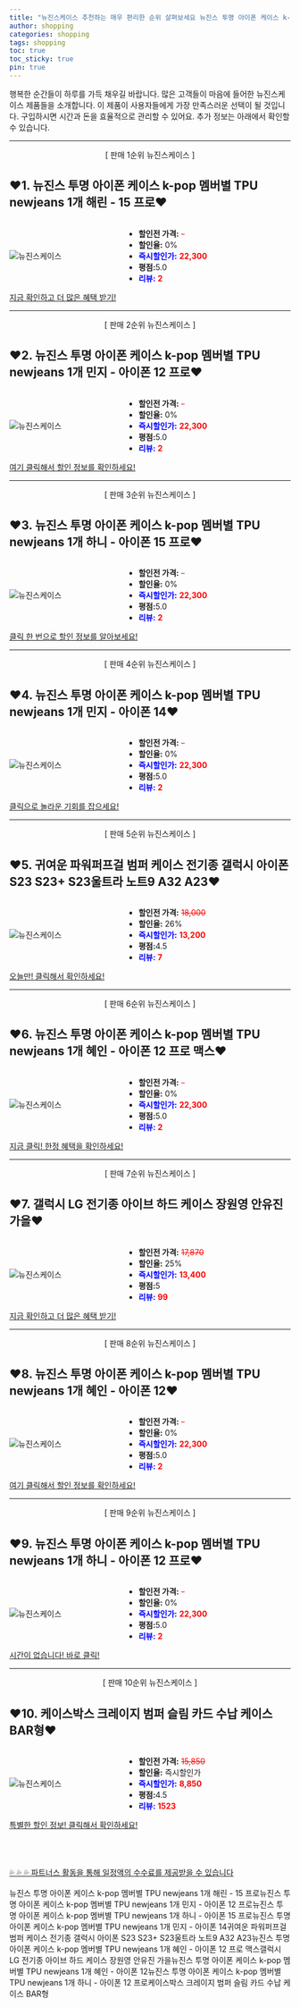 ```yaml
---
title: "뉴진스케이스 추천하는 매우 편리한 순위 살펴보세요 뉴진스 투명 아이폰 케이스 k-pop"
author: shopping
categories: shopping
tags: shopping
toc: true
toc_sticky: true
pin: true
---
```

행복한 순간들이 하루를 가득 채우길 바랍니다. 많은 고객들이 마음에 들어한 뉴진스케이스 제품들을 소개합니다. 이 제품이 사용자들에게 가장 만족스러운 선택이 될 것입니다. 구입하시면 시간과 돈을 효율적으로 관리할 수 있어요. 추가 정보는 아래에서 확인할 수 있습니다.

---
<p class="toplist" style="margin: 0 auto; display: block; width: fit-content;">[ 판매 1순위 뉴진스케이스 ]</p>

<h2><strong>❤️1. 뉴진스 투명 아이폰 케이스 k-pop 멤버별 TPU newjeans 1개 해린 - 15 프로❤️</strong></h2>

<div style="display: flex; align-items: center;">
    <div style="flex: 0.4;">
        <img src="https://thumbnail9.coupangcdn.com/thumbnails/remote/230x230ex/image/vendor_inventory/e029/794db2c69450f9d00a1df80112511f92e597f2045280adfecd033a175860.jpg" alt="뉴진스케이스" style="max-width: 100%;">
    </div>
    <div style="flex: 0.6; margin-left: 10px;">
        <ul>
            <li><strong>할인전 가격:</strong> <del style="color: red;">-</del></li>
            <li><strong>할인율:</strong> 0%</li>
            <li><span style='color:blue'><strong>즉시할인가:</strong></span> <span style='color:red'><strong>22,300</strong></span></li>
            <li><strong>평점:</strong>5.0</li>
            <li><span style='color:blue'><strong>리뷰:</strong></span> <span style='color:red'><strong>2</strong></span></li>
        </ul>
    </div>
</div>
<div class="center">
    <a href="https://William4Davisa.github.io?lptag=AF9450613&subid=githubio&pageKey=7852077521&traceid=V0-153&itemId=21404324522&vendorItemId=88460901192" class="myButton">
        지금 확인하고 더 많은 혜택 받기!
    </a>
</div>


---
<p class="toplist" style="margin: 0 auto; display: block; width: fit-content;">[ 판매 2순위 뉴진스케이스 ]</p>

<h2><strong>❤️2. 뉴진스 투명 아이폰 케이스 k-pop 멤버별 TPU newjeans 1개 민지 - 아이폰 12 프로❤️</strong></h2>

<div style="display: flex; align-items: center;">
    <div style="flex: 0.4;">
        <img src="https://thumbnail9.coupangcdn.com/thumbnails/remote/230x230ex/image/vendor_inventory/e029/794db2c69450f9d00a1df80112511f92e597f2045280adfecd033a175860.jpg" alt="뉴진스케이스" style="max-width: 100%;">
    </div>
    <div style="flex: 0.6; margin-left: 10px;">
        <ul>
            <li><strong>할인전 가격:</strong> <del style="color: red;">-</del></li>
            <li><strong>할인율:</strong> 0%</li>
            <li><span style='color:blue'><strong>즉시할인가:</strong></span> <span style='color:red'><strong>22,300</strong></span></li>
            <li><strong>평점:</strong>5.0</li>
            <li><span style='color:blue'><strong>리뷰:</strong></span> <span style='color:red'><strong>2</strong></span></li>
        </ul>
    </div>
</div>
<div class="center">
    <a href="https://William4Davisa.github.io?lptag=AF9450613&subid=githubio&pageKey=7852077521&traceid=V0-153&itemId=21404324457&vendorItemId=88460900788" class="myButton">
        여기 클릭해서 할인 정보를 확인하세요!
    </a>
</div>


---
<p class="toplist" style="margin: 0 auto; display: block; width: fit-content;">[ 판매 3순위 뉴진스케이스 ]</p>

<h2><strong>❤️3. 뉴진스 투명 아이폰 케이스 k-pop 멤버별 TPU newjeans 1개 하니 - 아이폰 15 프로❤️</strong></h2>

<div style="display: flex; align-items: center;">
    <div style="flex: 0.4;">
        <img src="https://thumbnail9.coupangcdn.com/thumbnails/remote/230x230ex/image/vendor_inventory/e029/794db2c69450f9d00a1df80112511f92e597f2045280adfecd033a175860.jpg" alt="뉴진스케이스" style="max-width: 100%;">
    </div>
    <div style="flex: 0.6; margin-left: 10px;">
        <ul>
            <li><strong>할인전 가격:</strong> <del style="color: red;">-</del></li>
            <li><strong>할인율:</strong> 0%</li>
            <li><span style='color:blue'><strong>즉시할인가:</strong></span> <span style='color:red'><strong>22,300</strong></span></li>
            <li><strong>평점:</strong>5.0</li>
            <li><span style='color:blue'><strong>리뷰:</strong></span> <span style='color:red'><strong>2</strong></span></li>
        </ul>
    </div>
</div>
<div class="center">
    <a href="https://William4Davisa.github.io?lptag=AF9450613&subid=githubio&pageKey=7852077521&traceid=V0-153&itemId=21404324444&vendorItemId=88460900726" class="myButton">
        클릭 한 번으로 할인 정보를 알아보세요!
    </a>
</div>


---
<p class="toplist" style="margin: 0 auto; display: block; width: fit-content;">[ 판매 4순위 뉴진스케이스 ]</p>

<h2><strong>❤️4. 뉴진스 투명 아이폰 케이스 k-pop 멤버별 TPU newjeans 1개 민지 - 아이폰 14❤️</strong></h2>

<div style="display: flex; align-items: center;">
    <div style="flex: 0.4;">
        <img src="https://thumbnail9.coupangcdn.com/thumbnails/remote/230x230ex/image/vendor_inventory/e029/794db2c69450f9d00a1df80112511f92e597f2045280adfecd033a175860.jpg" alt="뉴진스케이스" style="max-width: 100%;">
    </div>
    <div style="flex: 0.6; margin-left: 10px;">
        <ul>
            <li><strong>할인전 가격:</strong> <del style="color: red;">-</del></li>
            <li><strong>할인율:</strong> 0%</li>
            <li><span style='color:blue'><strong>즉시할인가:</strong></span> <span style='color:red'><strong>22,300</strong></span></li>
            <li><strong>평점:</strong>5.0</li>
            <li><span style='color:blue'><strong>리뷰:</strong></span> <span style='color:red'><strong>2</strong></span></li>
        </ul>
    </div>
</div>
<div class="center">
    <a href="https://William4Davisa.github.io?lptag=AF9450613&subid=githubio&pageKey=7852077521&traceid=V0-153&itemId=21404324460&vendorItemId=88460900800" class="myButton">
        클릭으로 놀라운 기회를 잡으세요!
    </a>
</div>


---
<p class="toplist" style="margin: 0 auto; display: block; width: fit-content;">[ 판매 5순위 뉴진스케이스 ]</p>

<h2><strong>❤️5. 귀여운 파워퍼프걸 범퍼 케이스 전기종 갤럭시 아이폰 S23 S23+ S23울트라 노트9 A32 A23❤️</strong></h2>

<div style="display: flex; align-items: center;">
    <div style="flex: 0.4;">
        <img src="https://thumbnail10.coupangcdn.com/thumbnails/remote/230x230ex/image/vendor_inventory/f3fa/466ec1589b9d5a558fc5cf3fe9398d17afbbf94cf4a82eb53fd359163368.jpg" alt="뉴진스케이스" style="max-width: 100%;">
    </div>
    <div style="flex: 0.6; margin-left: 10px;">
        <ul>
            <li><strong>할인전 가격:</strong> <del style="color: red;">18,000</del></li>
            <li><strong>할인율:</strong> 26%</li>
            <li><span style='color:blue'><strong>즉시할인가:</strong></span> <span style='color:red'><strong>13,200</strong></span></li>
            <li><strong>평점:</strong>4.5</li>
            <li><span style='color:blue'><strong>리뷰:</strong></span> <span style='color:red'><strong>7</strong></span></li>
        </ul>
    </div>
</div>
<div class="center">
    <a href="https://William4Davisa.github.io?lptag=AF9450613&subid=githubio&pageKey=7526899813&traceid=V0-153&itemId=19753728122&vendorItemId=90571182299" class="myButton">
        오늘만! 클릭해서 확인하세요!
    </a>
</div>


---
<p class="toplist" style="margin: 0 auto; display: block; width: fit-content;">[ 판매 6순위 뉴진스케이스 ]</p>

<h2><strong>❤️6. 뉴진스 투명 아이폰 케이스 k-pop 멤버별 TPU newjeans 1개 혜인 - 아이폰 12 프로 맥스❤️</strong></h2>

<div style="display: flex; align-items: center;">
    <div style="flex: 0.4;">
        <img src="https://thumbnail9.coupangcdn.com/thumbnails/remote/230x230ex/image/vendor_inventory/e029/794db2c69450f9d00a1df80112511f92e597f2045280adfecd033a175860.jpg" alt="뉴진스케이스" style="max-width: 100%;">
    </div>
    <div style="flex: 0.6; margin-left: 10px;">
        <ul>
            <li><strong>할인전 가격:</strong> <del style="color: red;">-</del></li>
            <li><strong>할인율:</strong> 0%</li>
            <li><span style='color:blue'><strong>즉시할인가:</strong></span> <span style='color:red'><strong>22,300</strong></span></li>
            <li><strong>평점:</strong>5.0</li>
            <li><span style='color:blue'><strong>리뷰:</strong></span> <span style='color:red'><strong>2</strong></span></li>
        </ul>
    </div>
</div>
<div class="center">
    <a href="https://William4Davisa.github.io?lptag=AF9450613&subid=githubio&pageKey=7852077521&traceid=V0-153&itemId=21404324490&vendorItemId=88460900916" class="myButton">
        지금 클릭! 한정 혜택을 확인하세요!
    </a>
</div>


---
<p class="toplist" style="margin: 0 auto; display: block; width: fit-content;">[ 판매 7순위 뉴진스케이스 ]</p>

<h2><strong>❤️7. 갤럭시 LG 전기종 아이브 하드 케이스 장원영 안유진 가을❤️</strong></h2>

<div style="display: flex; align-items: center;">
    <div style="flex: 0.4;">
        <img src="https://thumbnail6.coupangcdn.com/thumbnails/remote/230x230ex/image/vendor_inventory/58f9/f1003feb15c4b9cb36f431711c2ddf2a346f1e7603f8e8c56be5a674d73a.jpg" alt="뉴진스케이스" style="max-width: 100%;">
    </div>
    <div style="flex: 0.6; margin-left: 10px;">
        <ul>
            <li><strong>할인전 가격:</strong> <del style="color: red;">17,870</del></li>
            <li><strong>할인율:</strong> 25%</li>
            <li><span style='color:blue'><strong>즉시할인가:</strong></span> <span style='color:red'><strong>13,400</strong></span></li>
            <li><strong>평점:</strong>5</li>
            <li><span style='color:blue'><strong>리뷰:</strong></span> <span style='color:red'><strong>99</strong></span></li>
        </ul>
    </div>
</div>
<div class="center">
    <a href="https://William4Davisa.github.io?lptag=AF9450613&subid=githubio&pageKey=8195087938&traceid=V0-153&itemId=23467367857&vendorItemId=90756089856" class="myButton">
        지금 확인하고 더 많은 혜택 받기!
    </a>
</div>


---
<p class="toplist" style="margin: 0 auto; display: block; width: fit-content;">[ 판매 8순위 뉴진스케이스 ]</p>

<h2><strong>❤️8. 뉴진스 투명 아이폰 케이스 k-pop 멤버별 TPU newjeans 1개 혜인 - 아이폰 12❤️</strong></h2>

<div style="display: flex; align-items: center;">
    <div style="flex: 0.4;">
        <img src="https://thumbnail9.coupangcdn.com/thumbnails/remote/230x230ex/image/vendor_inventory/e029/794db2c69450f9d00a1df80112511f92e597f2045280adfecd033a175860.jpg" alt="뉴진스케이스" style="max-width: 100%;">
    </div>
    <div style="flex: 0.6; margin-left: 10px;">
        <ul>
            <li><strong>할인전 가격:</strong> <del style="color: red;">-</del></li>
            <li><strong>할인율:</strong> 0%</li>
            <li><span style='color:blue'><strong>즉시할인가:</strong></span> <span style='color:red'><strong>22,300</strong></span></li>
            <li><strong>평점:</strong>5.0</li>
            <li><span style='color:blue'><strong>리뷰:</strong></span> <span style='color:red'><strong>2</strong></span></li>
        </ul>
    </div>
</div>
<div class="center">
    <a href="https://William4Davisa.github.io?lptag=AF9450613&subid=githubio&pageKey=7852077521&traceid=V0-153&itemId=21404324497&vendorItemId=88460900970" class="myButton">
        여기 클릭해서 할인 정보를 확인하세요!
    </a>
</div>


---
<p class="toplist" style="margin: 0 auto; display: block; width: fit-content;">[ 판매 9순위 뉴진스케이스 ]</p>

<h2><strong>❤️9. 뉴진스 투명 아이폰 케이스 k-pop 멤버별 TPU newjeans 1개 하니 - 아이폰 12 프로❤️</strong></h2>

<div style="display: flex; align-items: center;">
    <div style="flex: 0.4;">
        <img src="https://thumbnail9.coupangcdn.com/thumbnails/remote/230x230ex/image/vendor_inventory/e029/794db2c69450f9d00a1df80112511f92e597f2045280adfecd033a175860.jpg" alt="뉴진스케이스" style="max-width: 100%;">
    </div>
    <div style="flex: 0.6; margin-left: 10px;">
        <ul>
            <li><strong>할인전 가격:</strong> <del style="color: red;">-</del></li>
            <li><strong>할인율:</strong> 0%</li>
            <li><span style='color:blue'><strong>즉시할인가:</strong></span> <span style='color:red'><strong>22,300</strong></span></li>
            <li><strong>평점:</strong>5.0</li>
            <li><span style='color:blue'><strong>리뷰:</strong></span> <span style='color:red'><strong>2</strong></span></li>
        </ul>
    </div>
</div>
<div class="center">
    <a href="https://William4Davisa.github.io?lptag=AF9450613&subid=githubio&pageKey=7852077521&traceid=V0-153&itemId=21404324515&vendorItemId=88460901141" class="myButton">
        시간이 없습니다! 바로 클릭!
    </a>
</div>


---
<p class="toplist" style="margin: 0 auto; display: block; width: fit-content;">[ 판매 10순위 뉴진스케이스 ]</p>

<h2><strong>❤️10. 케이스박스 크레이지 범퍼 슬림 카드 수납 케이스 BAR형❤️</strong></h2>

<div style="display: flex; align-items: center;">
    <div style="flex: 0.4;">
        <img src="https://thumbnail9.coupangcdn.com/thumbnails/remote/230x230ex/image/vendor_inventory/9aad/d1407762e878c0de5d92f83a89f3d75b76813be2b452bd48ed6241e673d4.jpg" alt="뉴진스케이스" style="max-width: 100%;">
    </div>
    <div style="flex: 0.6; margin-left: 10px;">
        <ul>
            <li><strong>할인전 가격:</strong> <del style="color: red;">15,850</del></li>
            <li><strong>할인율:</strong> 즉시할인가</li>
            <li><span style='color:blue'><strong>즉시할인가:</strong></span> <span style='color:red'><strong>8,850</strong></span></li>
            <li><strong>평점:</strong>4.5</li>
            <li><span style='color:blue'><strong>리뷰:</strong></span> <span style='color:red'><strong>1523</strong></span></li>
        </ul>
    </div>
</div>
<div class="center">
    <a href="https://William4Davisa.github.io?lptag=AF9450613&subid=githubio&pageKey=7172725486&traceid=V0-153&itemId=18074318332&vendorItemId=85227456640" class="myButton">
        특별한 할인 정보! 클릭해서 확인하세요!
    </a>
</div>

<br><br><br>[💦 💦 💦 파트너스 활동을 통해 일정액의 수수료를 제공받을 수 있습니다](https://link.coupang.com/a/bcpT2c)<br><br>뉴진스 투명 아이폰 케이스 k-pop 멤버별 TPU newjeans 1개 해린 - 15 프로뉴진스 투명 아이폰 케이스 k-pop 멤버별 TPU newjeans 1개 민지 - 아이폰 12 프로뉴진스 투명 아이폰 케이스 k-pop 멤버별 TPU newjeans 1개 하니 - 아이폰 15 프로뉴진스 투명 아이폰 케이스 k-pop 멤버별 TPU newjeans 1개 민지 - 아이폰 14귀여운 파워퍼프걸 범퍼 케이스 전기종 갤럭시 아이폰 S23 S23+ S23울트라 노트9 A32 A23뉴진스 투명 아이폰 케이스 k-pop 멤버별 TPU newjeans 1개 혜인 - 아이폰 12 프로 맥스갤럭시 LG 전기종 아이브 하드 케이스 장원영 안유진 가을뉴진스 투명 아이폰 케이스 k-pop 멤버별 TPU newjeans 1개 혜인 - 아이폰 12뉴진스 투명 아이폰 케이스 k-pop 멤버별 TPU newjeans 1개 하니 - 아이폰 12 프로케이스박스 크레이지 범퍼 슬림 카드 수납 케이스 BAR형